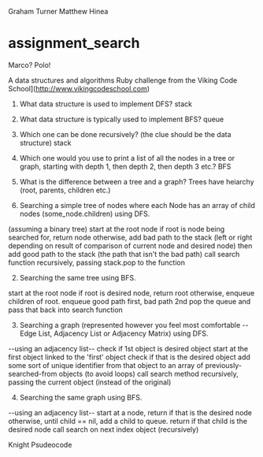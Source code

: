 Graham Turner
Matthew Hinea

# assignment_search
Marco?  Polo!

A data structures and algorithms Ruby challenge from the Viking Code School](http://www.vikingcodeschool.com)

1. What data structure is used to implement DFS?
  stack

2. What data structure is typically used to implement BFS?
  queue

3. Which one can be done recursively? (the clue should be the data structure)
  stack
4. Which one would you use to print a list of all the nodes in a tree or graph, starting with depth 1, then depth 2, then depth 3 etc.?
  BFS

5. What is the difference between a tree and a graph?
  Trees have heiarchy (root, parents, children etc.)



1. Searching a simple tree of nodes where each Node has an array of child nodes (some_node.children) using DFS.

(assuming a binary tree)
start at the root node
if root is node being searched for, return node
otherwise, add bad path to the stack (left or right depending on result of comparison of current node and desired node)
then add good path to the stack (the path that isn't the bad path)
call search function recursively, passing stack.pop to the function

2. Searching the same tree using BFS.

start at the root node
if root is desired node, return root
otherwise, enqueue children of root. enqueue good path first, bad path 2nd
pop the queue and pass that back into search function

3. Searching a graph (represented however you feel most comfortable -- Edge List, Adjacency List or Adjacency Matrix) using DFS.

--using an  adjacency list--
check if 1st object is desired object
start at the first object linked to the 'first' object
check if that is the desired object
add some sort of unique identifier from that object to an array of previously-searched-from objects (to avoid loops)
call search method recursively, passing the current object (instead of the original)



4. Searching the same graph using BFS.

--using an adjacency list--
start at a node, return if that is the desired node
otherwise, until child == nil, add a child to queue.
return if that child is the desired node
call search on next index object (recursively)

Knight Psudeocode
